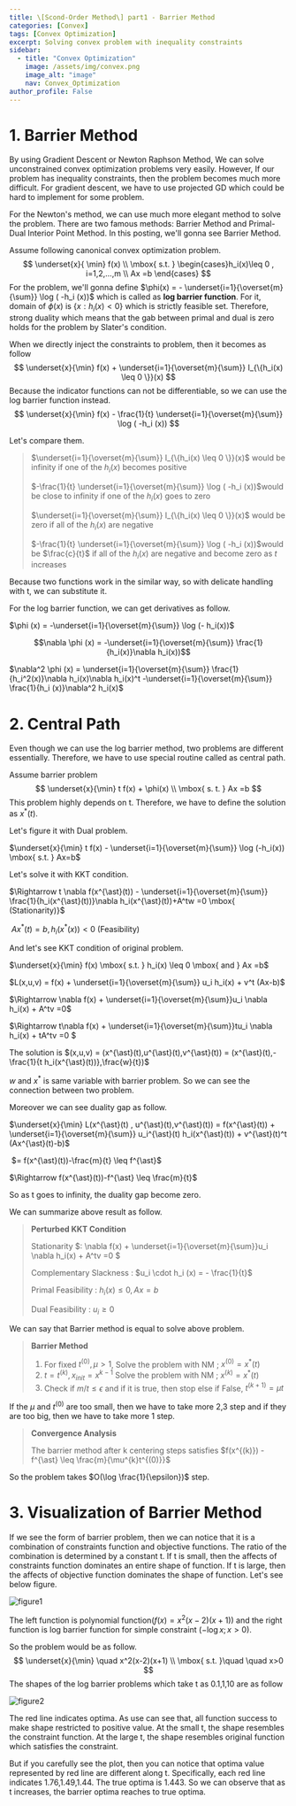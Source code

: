 ```yaml
---
title: \[Scond-Order Method\] part1 - Barrier Method
categories: [Convex]
tags: [Convex Optimization]
excerpt: Solving convex problem with inequality constraints
sidebar:
  - title: "Convex Optimization"
    image: /assets/img/convex.png
    image_alt: "image"
    nav: Convex_Optimization
author_profile: False
---
```




# 1. Barrier Method

By using Gradient Descent or Newton Raphson Method, We can solve unconstrained convex optimization problems very easily. However, If our problem has inequality constraints, then the problem becomes much more difficult. For gradient descent, we have to use projected GD which could be hard to implement for some problem. 

 For the Newton's method, we can use much more elegant method to solve the problem. There are two famous methods: Barrier Method and Primal-Dual Interior Point Method. In this posting, we'll gonna see Barrier Method.



Assume following canonical convex optimization problem. 
$$
\underset{x}{ \min} f(x) \\ \mbox{ s.t. } \begin{cases}h_i(x)\leq 0 , i=1,2,...,m \\ Ax =b \end{cases}
$$
For the problem, we'll gonna define $\phi(x) = - \underset{i=1}{\overset{m}{\sum}} \log ( -h_i (x))$ which is called as **log barrier function**. For it, domain of $\phi(x)$ is $\{x : h_i(x)<0\}$ which is strictly feasible set. Therefore, strong duality which means that the gab between primal and dual is zero holds for the problem by Slater's condition.

When we directly inject the constraints to problem, then it becomes as follow
$$
\underset{x}{\min} f(x) + \underset{i=1}{\overset{m}{\sum}} I_{\{h_i(x) \leq 0 \}}(x)
$$
 Because the indicator functions can not be differentiable, so we can use the log barrier function instead.
$$
\underset{x}{\min} f(x) - \frac{1}{t} \underset{i=1}{\overset{m}{\sum}} \log ( -h_i (x))
$$


Let's compare them. 

> $\underset{i=1}{\overset{m}{\sum}} I_{\{h_i(x) \leq 0 \}}(x)$ would be infinity if one of the $h_i(x)$ becomes positive
>
> $-\frac{1}{t} \underset{i=1}{\overset{m}{\sum}} \log ( -h_i (x))$would be close to infinity if one of the $h_i(x)$ goes to zero
>
> $\underset{i=1}{\overset{m}{\sum}} I_{\{h_i(x) \leq 0 \}}(x)$ would be zero if all of the $h_i(x)$ are negative
>
> $-\frac{1}{t} \underset{i=1}{\overset{m}{\sum}} \log ( -h_i (x))$would be $\frac{c}{t}$ if all of the $h_i(x)$ are negative and become zero as $t$ increases

Because two functions work in the similar way, so with delicate handling with t, we can substitute it.



For the log barrier function, we can get derivatives as follow. 

$\phi (x) = -\underset{i=1}{\overset{m}{\sum}} \log (- h_i(x))$

$$\nabla \phi (x) = -\underset{i=1}{\overset{m}{\sum}} \frac{1}{h_i(x)}\nabla h_i(x))$$

$\nabla^2 \phi (x) = \underset{i=1}{\overset{m}{\sum}} \frac{1}{h_i^2(x)}\nabla h_i(x)\nabla h_i(x)^t -\underset{i=1}{\overset{m}{\sum}} \frac{1}{h_i (x)}\nabla^2 h_i(x)$



# 2. Central Path

 Even though we can use the log barrier method, two problems are different essentially. Therefore, we have to use special routine called as central path. 

  Assume barrier problem
$$
\underset{x}{\min} t f(x) + \phi(x) \\ \mbox{ s. t. } Ax =b
$$
This problem highly depends on t. Therefore, we have to define the solution as $x^{\ast}(t)$.



Let's figure it with Dual problem. 

$\underset{x}{\min} t f(x) - \underset{i=1}{\overset{m}{\sum}} \log (-h_i(x)) \mbox{ s.t. } Ax=b$

Let's solve it with KKT condition.

$\Rightarrow t \nabla f(x^{\ast}(t)) - \underset{i=1}{\overset{m}{\sum}} \frac{1}{h_i(x^{\ast}(t))}\nabla h_i(x^{\ast}(t))+A^tw =0 \mbox{ (Stationarity)}$

​      $Ax^{\ast}(t) =b , h_i(x^{\ast}(x)) <0 \mbox{ (Feasibility)}$



And let's see KKT condition of original problem.

$\underset{x}{\min} f(x) \mbox{ s.t. } h_i(x) \leq 0 \mbox{ and } Ax =b$

$L(x,u,v) = f(x) +  \underset{i=1}{\overset{m}{\sum}} u_i h_i(x) + v^t (Ax-b)$

$\Rightarrow \nabla f(x) + \underset{i=1}{\overset{m}{\sum}}u_i \nabla h_i(x) + A^tv =0$

$\Rightarrow t\nabla f(x) + \underset{i=1}{\overset{m}{\sum}}tu_i \nabla h_i(x) + tA^tv =0 $

The solution is $(x,u,v) = (x^{\ast}(t),u^{\ast}(t),v^{\ast}(t)) = (x^{\ast}(t),-\frac{1}{t h_i(x^{\ast}(t))},\frac{w}{t})$

$w$ and $x^{\ast}$ is same variable with barrier problem. So we can see the connection between two problem. 

Moreover we can see duality gap as follow.

$\underset{x}{\min} L(x^{\ast}(t) , u^{\ast}(t),v^{\ast}(t)) = f(x^{\ast}(t)) +  \underset{i=1}{\overset{m}{\sum}} u_i^{\ast}(t) h_i(x^{\ast}(t)) + v^{\ast}(t)^t (Ax^{\ast}(t)-b)$

​                                               $= f(x^{\ast}(t))-\frac{m}{t} \leq f^{\ast}$

$\Rightarrow f(x^{\ast}(t))-f^{\ast} \leq \frac{m}{t}$

So as t goes to infinity, the duality gap become zero.



We can summarize above result as follow. 

>  **Perturbed KKT Condition**
>
> Stationarity $: \nabla f(x) + \underset{i=1}{\overset{m}{\sum}}u_i \nabla h_i(x) + A^tv =0 $
>
> Complementary Slackness : $u_i \cdot h_i (x) = - \frac{1}{t}$
>
> Primal Feasibility : $h_i(x) \leq 0 ,Ax =b$
>
> Dual Feasibility : $u_i\geq 0$

We can say that Barrier method is equal to solve above problem.



> **Barrier Method**
>
> 1. For fixed $t^{(0)}, \mu >1$, Solve the problem with NM ; $x^{(0)}= x^{\ast}(t)$
> 2. $t =t ^{(k)}, x_{init} = x^{k-1}$ Solve the problem with NM ; $x^{(k)} = x^{\ast}(t)$
> 3. Check if $m/t \leq \epsilon$ and if it is true, then stop else if False, $t^{(k+1)} = \mu t$

If the $\mu$ and $t^{(0)}$ are too small, then we have to take more 2,3 step and if they are too big, then we have to take more 1 step.





> **Convergence Analysis**
>
> The barrier method after k centering steps satisfies $f(x^{(k)}) -f^{\ast} \leq \frac{m}{\mu^{k}t^{(0)}}$

So the problem takes $O(\log \frac{1}{\epsilon})$ step.



# 3. Visualization of Barrier Method

If we see the form of barrier problem, then we can notice that it is a combination of constraints function and objective functions. The ratio of the combination is determined by a constant t. If t is small, then the affects of constraints function dominates an entire shape of function. If t is large, then the affects of objective function dominates the shape of function. Let's see below figure.

![figure1](/asset/img/post/2021-09-30/figure1.png)

 The left function is polynomial function$(f(x) = x^2(x-2)(x+1))$ and the right function is log barrier function for simple constraint ($-\log x ;x>0$).

 So the problem would be as follow.
$$
\underset{x}{\min} \quad  x^2(x-2)(x+1)
\\
\mbox{ s.t. }\quad \quad  x>0
$$
 The shapes of the log barrier problems which take t as 0.1,1,10 are as follow

![figure2](/asset/img/post/2021-09-30/figure2.png)

The red line indicates optima. As use can see that, all function success to make shape restricted to positive value. At the small t, the shape resembles the constraint function. At the large t, the shape resembles original function which satisfies the constraint. 

 But if you carefully see the plot, then you can notice that optima value represented by red line are different along t. Specifically, each red line indicates 1.76,1.49,1.44. The true optima is 1.443. So we can observe that as t increases, the barrier optima reaches to true optima.
